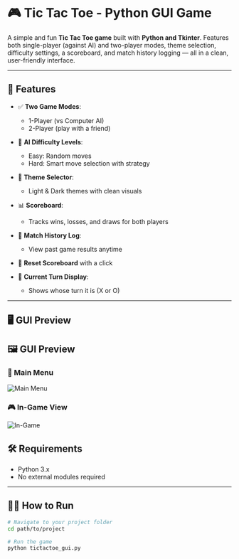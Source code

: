 # 🎮 Tic Tac Toe - Python GUI Game

A simple and fun **Tic Tac Toe game** built with **Python and Tkinter**. Features both single-player (against AI) and two-player modes, theme selection, difficulty settings, a scoreboard, and match history logging — all in a clean, user-friendly interface.

---

## 🚀 Features

- ✅ **Two Game Modes**:  
  - 1-Player (vs Computer AI)  
  - 2-Player (play with a friend)

- 🧠 **AI Difficulty Levels**:  
  - Easy: Random moves  
  - Hard: Smart move selection with strategy

- 🎨 **Theme Selector**:  
  - Light & Dark themes with clean visuals

- 📊 **Scoreboard**:  
  - Tracks wins, losses, and draws for both players

- 📜 **Match History Log**:  
  - View past game results anytime

- 🔁 **Reset Scoreboard** with a click

- 👀 **Current Turn Display**:  
  - Shows whose turn it is (X or O)

---

## 🖥️ GUI Preview

## 🖼️ GUI Preview

### 🧩 Main Menu
![Main Menu](https://github.com/user-attachments/assets/c86de533-b2ea-4d0c-a0f2-fb908d796072)

### 🎮 In-Game View
![In-Game](https://github.com/user-attachments/assets/5a9e0ac3-f4c4-4e9f-a900-c00179003387)


## 🛠️ Requirements

- Python 3.x  
- No external modules required

---

## 🧑‍💻 How to Run

```bash
# Navigate to your project folder
cd path/to/project

# Run the game
python tictactoe_gui.py
